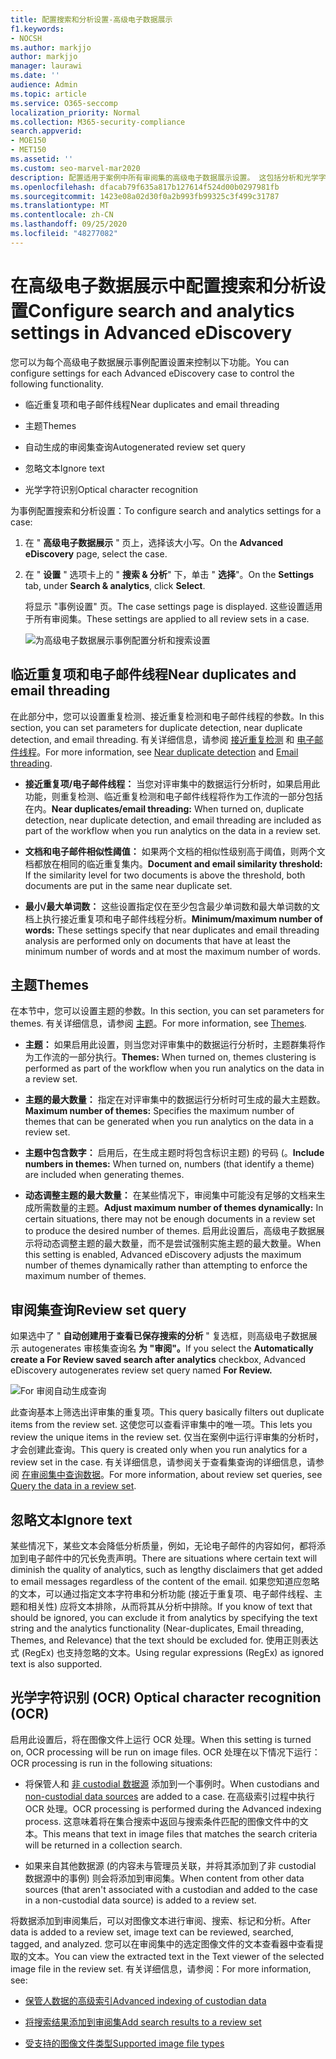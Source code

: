 ```yaml
---
title: 配置搜索和分析设置-高级电子数据展示
f1.keywords:
- NOCSH
ms.author: markjjo
author: markjjo
manager: laurawi
ms.date: ''
audience: Admin
ms.topic: article
ms.service: O365-seccomp
localization_priority: Normal
ms.collection: M365-security-compliance
search.appverid:
- MOE150
- MET150
ms.assetid: ''
ms.custom: seo-marvel-mar2020
description: 配置适用于案例中所有审阅集的高级电子数据展示设置。 这包括分析和光学字符识别的设置。
ms.openlocfilehash: dfacab79f635a817b127614f524d00b0297981fb
ms.sourcegitcommit: 1423e08a02d30f0a2b993fb99325c3f499c31787
ms.translationtype: MT
ms.contentlocale: zh-CN
ms.lasthandoff: 09/25/2020
ms.locfileid: "48277082"
---
```

# <a name="configure-search-and-analytics-settings-in-advanced-ediscovery"></a><span data-ttu-id="897fa-104">在高级电子数据展示中配置搜索和分析设置</span><span class="sxs-lookup"><span data-stu-id="897fa-104">Configure search and analytics settings in Advanced eDiscovery</span></span>

<span data-ttu-id="897fa-105">您可以为每个高级电子数据展示事例配置设置来控制以下功能。</span><span class="sxs-lookup"><span data-stu-id="897fa-105">You can configure settings for each Advanced eDiscovery case to control the following functionality.</span></span>

- <span data-ttu-id="897fa-106">临近重复项和电子邮件线程</span><span class="sxs-lookup"><span data-stu-id="897fa-106">Near duplicates and email threading</span></span>

- <span data-ttu-id="897fa-107">主题</span><span class="sxs-lookup"><span data-stu-id="897fa-107">Themes</span></span>

- <span data-ttu-id="897fa-108">自动生成的审阅集查询</span><span class="sxs-lookup"><span data-stu-id="897fa-108">Autogenerated review set query</span></span>

- <span data-ttu-id="897fa-109">忽略文本</span><span class="sxs-lookup"><span data-stu-id="897fa-109">Ignore text</span></span>

- <span data-ttu-id="897fa-110">光学字符识别</span><span class="sxs-lookup"><span data-stu-id="897fa-110">Optical character recognition</span></span>

<span data-ttu-id="897fa-111">为事例配置搜索和分析设置：</span><span class="sxs-lookup"><span data-stu-id="897fa-111">To configure search and analytics settings for a case:</span></span>

1. <span data-ttu-id="897fa-112">在 " **高级电子数据展示** " 页上，选择该大小写。</span><span class="sxs-lookup"><span data-stu-id="897fa-112">On the **Advanced eDiscovery** page, select the case.</span></span>

2. <span data-ttu-id="897fa-113">在 " **设置** " 选项卡上的 " **搜索 & 分析**" 下，单击 " **选择**"。</span><span class="sxs-lookup"><span data-stu-id="897fa-113">On the **Settings** tab, under **Search & analytics**, click **Select**.</span></span>

   <span data-ttu-id="897fa-114">将显示 "事例设置" 页。</span><span class="sxs-lookup"><span data-stu-id="897fa-114">The case settings page is displayed.</span></span> <span data-ttu-id="897fa-115">这些设置适用于所有审阅集。</span><span class="sxs-lookup"><span data-stu-id="897fa-115">These settings are applied to all review sets in a case.</span></span>

   ![为高级电子数据展示事例配置分析和搜索设置](../media/AeDCaseSettings.png)

## <a name="near-duplicates-and-email-threading"></a><span data-ttu-id="897fa-117">临近重复项和电子邮件线程</span><span class="sxs-lookup"><span data-stu-id="897fa-117">Near duplicates and email threading</span></span>

<span data-ttu-id="897fa-118">在此部分中，您可以设置重复检测、接近重复检测和电子邮件线程的参数。</span><span class="sxs-lookup"><span data-stu-id="897fa-118">In this section, you can set parameters for duplicate detection, near duplicate detection, and email threading.</span></span> <span data-ttu-id="897fa-119">有关详细信息，请参阅 [接近重复检测](near-duplicates.md) 和 [电子邮件线程](email-threading.md)。</span><span class="sxs-lookup"><span data-stu-id="897fa-119">For more information, see [Near duplicate detection](near-duplicates.md) and [Email threading](email-threading.md).</span></span>

- <span data-ttu-id="897fa-120">**接近重复项/电子邮件线程：** 当您对评审集中的数据运行分析时，如果启用此功能，则重复检测、临近重复检测和电子邮件线程将作为工作流的一部分包括在内。</span><span class="sxs-lookup"><span data-stu-id="897fa-120">**Near duplicates/email threading:** When turned on, duplicate detection, near duplicate detection, and email threading are included as part of the workflow when you run analytics on the data in a review set.</span></span>

- <span data-ttu-id="897fa-121">**文档和电子邮件相似性阈值：** 如果两个文档的相似性级别高于阈值，则两个文档都放在相同的临近重复集内。</span><span class="sxs-lookup"><span data-stu-id="897fa-121">**Document and email similarity threshold:** If the similarity level for two documents is above the threshold, both documents are put in the same near duplicate set.</span></span>

- <span data-ttu-id="897fa-122">**最小/最大单词数：** 这些设置指定仅在至少包含最少单词数和最大单词数的文档上执行接近重复项和电子邮件线程分析。</span><span class="sxs-lookup"><span data-stu-id="897fa-122">**Minimum/maximum number of words:** These settings specify that near duplicates and email threading analysis are performed only on documents that have at least the minimum number of words and at most the maximum number of words.</span></span>

## <a name="themes"></a><span data-ttu-id="897fa-123">主题</span><span class="sxs-lookup"><span data-stu-id="897fa-123">Themes</span></span>

<span data-ttu-id="897fa-124">在本节中，您可以设置主题的参数。</span><span class="sxs-lookup"><span data-stu-id="897fa-124">In this section, you can set parameters for themes.</span></span> <span data-ttu-id="897fa-125">有关详细信息，请参阅 [主题](themes-in-advanced-ediscovery.md)。</span><span class="sxs-lookup"><span data-stu-id="897fa-125">For more information, see [Themes](themes-in-advanced-ediscovery.md).</span></span>

- <span data-ttu-id="897fa-126">**主题：** 如果启用此设置，则当您对评审集中的数据运行分析时，主题群集将作为工作流的一部分执行。</span><span class="sxs-lookup"><span data-stu-id="897fa-126">**Themes:** When turned on, themes clustering is performed as part of the workflow when you run analytics on the data in a review set.</span></span>

- <span data-ttu-id="897fa-127">**主题的最大数量：** 指定在对评审集中的数据运行分析时可生成的最大主题数。</span><span class="sxs-lookup"><span data-stu-id="897fa-127">**Maximum number of themes:** Specifies the maximum number of themes that can be generated when you run analytics on the data in a review set.</span></span>

- <span data-ttu-id="897fa-128">**主题中包含数字：** 启用后，在生成主题时将包含标识主题) 的号码 (。</span><span class="sxs-lookup"><span data-stu-id="897fa-128">**Include numbers in themes:** When turned on, numbers (that identify a theme) are included when generating themes.</span></span> 

- <span data-ttu-id="897fa-129">**动态调整主题的最大数量：** 在某些情况下，审阅集中可能没有足够的文档来生成所需数量的主题。</span><span class="sxs-lookup"><span data-stu-id="897fa-129">**Adjust maximum number of themes dynamically:** In certain situations, there may not be enough documents in a review set to produce the desired number of themes.</span></span> <span data-ttu-id="897fa-130">启用此设置后，高级电子数据展示将动态调整主题的最大数量，而不是尝试强制实施主题的最大数量。</span><span class="sxs-lookup"><span data-stu-id="897fa-130">When this setting is enabled, Advanced eDiscovery adjusts the maximum number of themes dynamically rather than attempting to enforce the maximum number of themes.</span></span>

## <a name="review-set-query"></a><span data-ttu-id="897fa-131">审阅集查询</span><span class="sxs-lookup"><span data-stu-id="897fa-131">Review set query</span></span>

<span data-ttu-id="897fa-132">如果选中了 " **自动创建用于查看已保存搜索的分析** " 复选框，则高级电子数据展示 autogenerates 审核集查询名 **为 "审阅"。**</span><span class="sxs-lookup"><span data-stu-id="897fa-132">If you select the **Automatically create a For Review saved search after analytics** checkbox, Advanced eDiscovery autogenerates review set query named **For Review.**</span></span> 

![For 审阅自动生成查询](../media/AeDForReviewQuery.png)

<span data-ttu-id="897fa-134">此查询基本上筛选出评审集的重复项。</span><span class="sxs-lookup"><span data-stu-id="897fa-134">This query basically filters out duplicate items from the review set.</span></span> <span data-ttu-id="897fa-135">这使您可以查看评审集中的唯一项。</span><span class="sxs-lookup"><span data-stu-id="897fa-135">This lets you review the unique items in the review set.</span></span> <span data-ttu-id="897fa-136">仅当在案例中运行评审集的分析时，才会创建此查询。</span><span class="sxs-lookup"><span data-stu-id="897fa-136">This query is created only when you run analytics for a review set in the case.</span></span> <span data-ttu-id="897fa-137">有关详细信息，请参阅关于查看集查询的详细信息，请参阅 [在审阅集中查询数据](review-set-search.md)。</span><span class="sxs-lookup"><span data-stu-id="897fa-137">For more information, about review set queries, see [Query the data in a review set](review-set-search.md).</span></span>

## <a name="ignore-text"></a><span data-ttu-id="897fa-138">忽略文本</span><span class="sxs-lookup"><span data-stu-id="897fa-138">Ignore text</span></span>

<span data-ttu-id="897fa-139">某些情况下，某些文本会降低分析质量，例如，无论电子邮件的内容如何，都将添加到电子邮件中的冗长免责声明。</span><span class="sxs-lookup"><span data-stu-id="897fa-139">There are situations where certain text will diminish the quality of analytics, such as lengthy disclaimers that get added to email messages regardless of the content of the email.</span></span> <span data-ttu-id="897fa-140">如果您知道应忽略的文本，可以通过指定文本字符串和分析功能 (接近于重复项、电子邮件线程、主题和相关性) 应将文本排除，从而将其从分析中排除。</span><span class="sxs-lookup"><span data-stu-id="897fa-140">If you know of text that should be ignored, you can exclude it from analytics by specifying the text string and the analytics functionality (Near-duplicates, Email threading, Themes, and Relevance) that the text should be excluded for.</span></span> <span data-ttu-id="897fa-141">使用正则表达式 (RegEx) 也支持忽略的文本。</span><span class="sxs-lookup"><span data-stu-id="897fa-141">Using regular expressions (RegEx) as ignored text is also supported.</span></span> 

## <a name="optical-character-recognition-ocr"></a><span data-ttu-id="897fa-142">光学字符识别 (OCR) </span><span class="sxs-lookup"><span data-stu-id="897fa-142">Optical character recognition (OCR)</span></span>

<span data-ttu-id="897fa-143">启用此设置后，将在图像文件上运行 OCR 处理。</span><span class="sxs-lookup"><span data-stu-id="897fa-143">When this setting is turned on, OCR processing will be run on image files.</span></span> <span data-ttu-id="897fa-144">OCR 处理在以下情况下运行：</span><span class="sxs-lookup"><span data-stu-id="897fa-144">OCR processing is run in the following situations:</span></span>

- <span data-ttu-id="897fa-145">将保管人和 [非 custodial 数据源](non-custodial-data-sources.md) 添加到一个事例时。</span><span class="sxs-lookup"><span data-stu-id="897fa-145">When custodians and [non-custodial data sources](non-custodial-data-sources.md) are added to a case.</span></span> <span data-ttu-id="897fa-146">在高级索引过程中执行 OCR 处理。</span><span class="sxs-lookup"><span data-stu-id="897fa-146">OCR processing is performed during the Advanced indexing process.</span></span> <span data-ttu-id="897fa-147">这意味着将在集合搜索中返回与搜索条件匹配的图像文件中的文本。</span><span class="sxs-lookup"><span data-stu-id="897fa-147">This means that text in image files that matches the search criteria will be returned in a collection search.</span></span>

- <span data-ttu-id="897fa-148">如果来自其他数据源 (的内容未与管理员关联，并将其添加到了非 custodial 数据源中的事例) 则会将添加到审阅集。</span><span class="sxs-lookup"><span data-stu-id="897fa-148">When content from other data sources (that aren't associated with a custodian and added to the case in a non-custodial data source) is added to a review set.</span></span>

<span data-ttu-id="897fa-149">将数据添加到审阅集后，可以对图像文本进行审阅、搜索、标记和分析。</span><span class="sxs-lookup"><span data-stu-id="897fa-149">After data is added to a review set, image text can be reviewed, searched, tagged, and analyzed.</span></span> <span data-ttu-id="897fa-150">您可以在审阅集中的选定图像文件的文本查看器中查看提取的文本。</span><span class="sxs-lookup"><span data-stu-id="897fa-150">You can view the extracted text in the Text viewer of the selected image file in the review set.</span></span> <span data-ttu-id="897fa-151">有关详细信息，请参阅：</span><span class="sxs-lookup"><span data-stu-id="897fa-151">For more information, see:</span></span>

- [<span data-ttu-id="897fa-152">保管人数据的高级索引</span><span class="sxs-lookup"><span data-stu-id="897fa-152">Advanced indexing of custodian data</span></span>](indexing-custodian-data.md)

- [<span data-ttu-id="897fa-153">将搜索结果添加到审阅集</span><span class="sxs-lookup"><span data-stu-id="897fa-153">Add search results to a review set</span></span>](add-data-to-review-set.md#optical-character-recognition)

- [<span data-ttu-id="897fa-154">受支持的图像文件类型</span><span class="sxs-lookup"><span data-stu-id="897fa-154">Supported image file types</span></span>](supported-filetypes-ediscovery20.md#image)
